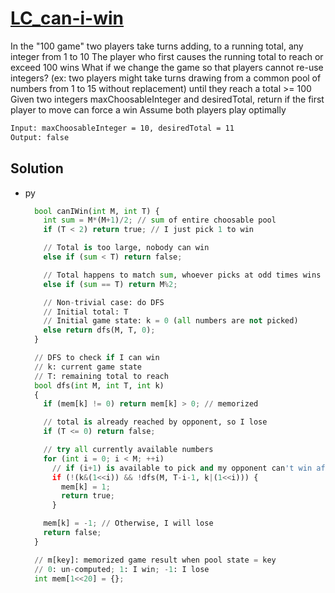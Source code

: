 # [LC_can-i-win](https://leetcode.com/problems/can-i-win)

In the "100 game" two players take turns adding, to a running total, any integer from 1 to 10
The player who first causes the running total to reach or exceed 100 wins
What if we change the game so that players cannot re-use integers?
(ex: two players might take turns drawing from a common pool of numbers from 1 to 15 without replacement)
  until they reach a total >= 100
Given two integers maxChoosableInteger and desiredTotal, return if the first player to move can force a win
Assume both players play optimally

```txt
Input: maxChoosableInteger = 10, desiredTotal = 11
Output: false
```

## Solution

* py

  ```py
    bool canIWin(int M, int T) {
      int sum = M*(M+1)/2; // sum of entire choosable pool
      if (T < 2) return true; // I just pick 1 to win

      // Total is too large, nobody can win
      else if (sum < T) return false;

      // Total happens to match sum, whoever picks at odd times wins
      else if (sum == T) return M%2;

      // Non-trivial case: do DFS
      // Initial total: T
      // Initial game state: k = 0 (all numbers are not picked)
      else return dfs(M, T, 0);
    }

    // DFS to check if I can win
    // k: current game state
    // T: remaining total to reach
    bool dfs(int M, int T, int k)
    {
      if (mem[k] != 0) return mem[k] > 0; // memorized

      // total is already reached by opponent, so I lose
      if (T <= 0) return false;

      // try all currently available numbers
      for (int i = 0; i < M; ++i)
        // if (i+1) is available to pick and my opponent can't win after I picked, I win!
        if (!(k&(1<<i)) && !dfs(M, T-i-1, k|(1<<i))) {
          mem[k] = 1;
          return true;
        }

      mem[k] = -1; // Otherwise, I will lose
      return false;
    }

    // m[key]: memorized game result when pool state = key
    // 0: un-computed; 1: I win; -1: I lose
    int mem[1<<20] = {};
  ```
